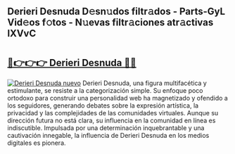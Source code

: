 ## Derieri Desnuda D𝚎sn𝚞dos filtr𝚊dos - Parts-GyL Vid𝚎os f𝚘tos - N𝚞evas filtr𝚊ciones atr𝚊ctivas lXVvC

# <h2><a href="http://mb0o7b7.tromn.icu/?c=Derieri+Desnuda">🔗👉👉👉 Derieri Desnuda 🔗🔗</a></h2>

[![Derieri Desnuda nuevo](https://i.imgur.com/pEAQMta.gif)](http://mb0o7b7.tromn.icu/?c=Derieri+Desnuda)
Derieri Desnuda, una figura multifacética y estimulante, se resiste a la categorización simple. Su enfoque poco ortodoxo para construir una personalidad web ha magnetizado y ofendido a los seguidores, generando debates sobre la expresión artística, la privacidad y las complejidades de las comunidades virtuales. Aunque su dirección futura no está clara, su influencia en la comunidad en línea es indiscutible. Impulsada por una determinación inquebrantable y una cautivación innegable, la influencia de Derieri Desnuda en los medios digitales es pionera.
